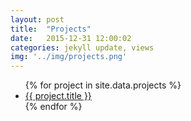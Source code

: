 ```yaml
---
layout: post
title:  "Projects"
date:   2015-12-31 12:00:02
categories: jekyll update, views
img: '../img/projects.png'
---
```


<ul>
  {% for project in site.data.projects %}
    <li class="project">
      <a href="{{project.url}}" target="_blank">
        {{ project.title }}
      </a>
    </li>
  {% endfor %}
</ul>
